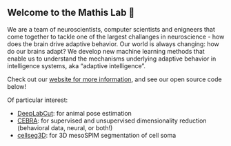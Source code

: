 ## Welcome to the Mathis Lab  👋 

We are a team of neuroscientists, computer scientists and enigneers that come together to tackle one of the largest challanges in neuroscience - how does the brain drive adaptive behavior. 
Our world is always changing: how do our brains adapt? We develop new machine learning methods that enable us to understand the mechanisms underlying adaptive behavior in intelligence systems, aka “adaptive intelligence”.

Check out our [website for more information](http://www.mackenziemathislab.org/), and see our open source code below!

Of particular interest:

- [DeepLabCut](https://github.com/DeepLabCut/DeepLabCut): for animal pose estimation
- [CEBRA](https://github.com/AdaptiveMotorControlLab/CEBRA): for supervised and unsupervised dimensionality reduction (behavioral data, neural, or both!)
- [cellseg3D](https://github.com/AdaptiveMotorControlLab/CellSeg3d): for 3D mesoSPIM segmentation of cell soma

